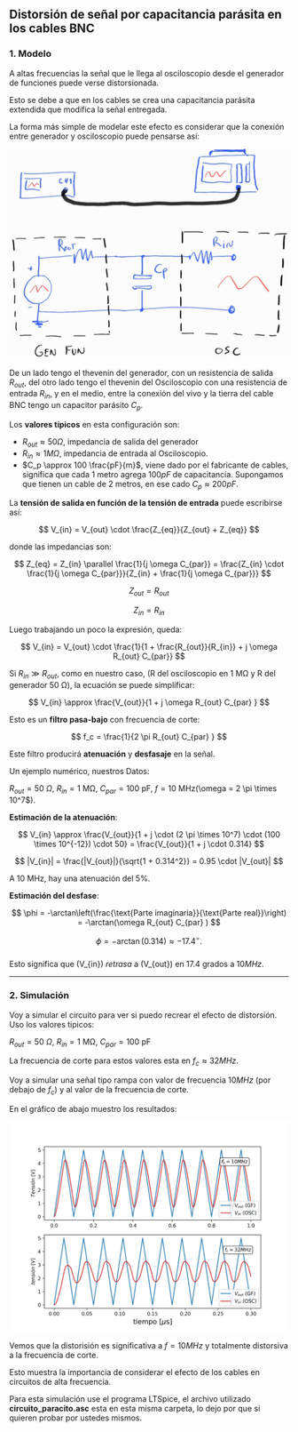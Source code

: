 ## Distorsión de señal por capacitancia parásita en los cables BNC

### 1. Modelo

A altas frecuencias la señal que le llega al osciloscopio desde el generador de funciones puede verse distorsionada.

Esto se debe a que en los cables se crea una capacitancia parásita extendida que modifica la señal entregada.

La forma más simple de modelar este efecto es considerar que la conexión entre generador y osciloscopio puede pensarse así:

![circ](datos/cap_parasita_esq.jpg)

De un lado tengo el thevenin del generador, con un resistencia de salida $R_{out}$, del otro lado tengo el thevenin del Osciloscopio con una resistencia de entrada $R_{in}$, y en el medio, entre la conexión del vivo y la tierra del cable BNC tengo un capacitor parásito $C_p$.

Los **valores típicos** en esta configuración son:

- $R_{out} \approx 50 \Omega$, impedancia de salida del generador
- $R_{in} \approx 1 M\Omega$, impedancia de entrada al Osciloscopio.
- $C_p \approx 100 \frac{pF}{m}$, viene dado por el fabricante de cables, significa que cada 1 metro agrega $100pF$ de capacitancia. Supongamos que tienen un cable de 2 metros, en ese cado $C_p \approx 200 pF$.

La **tensión de salida en función de la tensión de entrada**  puede escribirse así:

$$
V_{in} = V_{out} \cdot \frac{Z_{eq}}{Z_{out} + Z_{eq}}
$$

donde las impedancias son:  

$$
Z_{eq} = Z_{in} \parallel \frac{1}{j \omega C_{par}} = \frac{Z_{in} \cdot \frac{1}{j \omega C_{par}}}{Z_{in} + \frac{1}{j \omega C_{par}}}
$$

$$
Z_{out}=R_{out}
$$

$$
Z_{in}=R_{in}
$$

Luego trabajando un poco la expresión, queda:

$$
V_{in} = V_{out} \cdot \frac{1}{1 + \frac{R_{out}}{R_{in}} + j \omega  R_{out} C_{par}}
$$

Si $R_{in} \gg R_{out}$, como en nuestro caso, (R del osciloscopio en 1 MΩ y R del generador 50 Ω), la ecuación se puede simplificar:

$$
V_{in} \approx \frac{V_{out}}{1 + j \omega R_{out} C_{par} }
$$

Esto es un **filtro pasa-bajo** con frecuencia de corte:  

$$
f_c = \frac{1}{2 \pi R_{out} C_{par} }
$$  


Este filtro producirá **atenuación** y **desfasaje** en la señal. 


Un ejemplo numérico, nuestros Datos:  

$R_{out} = 50 \ \Omega$, $R_{in} = 1 \ \text{MΩ}$, $C_{par} = 100 \ \text{pF}$, $f = 10 \ \text{MHz} ($\omega = 2 \pi \times 10^7$).  

**Estimación de la atenuación**:  

$$
V_{in} \approx \frac{V_{out}}{1 + j \cdot (2 \pi \times 10^7) \cdot (100 \times 10^{-12}) \cdot 50} = \frac{V_{out}}{1 + j \cdot 0.314}
$$


$$
|V_{in}| = \frac{|V_{out}|}{\sqrt{1 + 0.314^2}} = 0.95 \cdot |V_{out}|
$$

A 10 MHz, hay una atenuación del 5%.


**Estimación del desfase**:

$$
\phi = -\arctan\left(\frac{\text{Parte imaginaria}}{\text{Parte real}}\right) = -\arctan(\omega R_{out} C_{par} )
$$  

$$
\phi = -\arctan(0.314) \approx -17.4^\circ.
$$  
Esto significa que \(V_{in}\) *retrasa* a \(V_{out}\) en $17.4$ grados a $10 MHz$. 

---
### 2. Simulación


Voy a simular el circuito para ver si puedo recrear el efecto de distorsión. Uso los valores tipicos:

$R_{out} = 50 \ \Omega$, $R_{in} = 1 \ \text{MΩ}$, $C_{par} = 100 \ \text{pF}$

La frecuencia de corte para estos valores esta en $f_c \approx 32 MHz$.

Voy a simular una señal tipo rampa con valor de frecuencia $10 MHz$ (por debajo de $f_c$) y al valor de la frecuencia de corte.

En el gráfico de abajo muestro los resultados:


![graf](datos/vin_vout.jpg)




Vemos que la distorisión es significativa a $f=10 MHz$ y totalmente distorsiva a la frecuencia de corte.

Esto muestra la importancia de considerar el efecto de los cables en circuitos de alta frecuencia.


Para esta simulación use el programa LTSpice, el archivo utilizado **circuito_paracito.asc** esta en esta misma carpeta, lo dejo por que si quieren probar por ustedes mismos.



